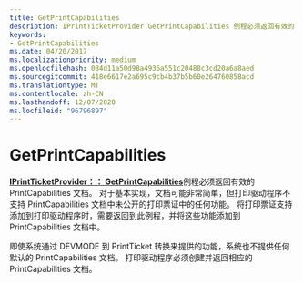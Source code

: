 ```yaml
---
title: GetPrintCapabilities
description: IPrintTicketProvider GetPrintCapabilities 例程必须返回有效的 PrintCapabilities 文档。
keywords:
- GetPrintCapabilities
ms.date: 04/20/2017
ms.localizationpriority: medium
ms.openlocfilehash: 084d11a50d98a4936a551c20488c3cd20a6a8aed
ms.sourcegitcommit: 418e6617e2a695c9cb4b37b5b60e264760858acd
ms.translationtype: MT
ms.contentlocale: zh-CN
ms.lasthandoff: 12/07/2020
ms.locfileid: "96796897"
---
```

# <a name="getprintcapabilities"></a>GetPrintCapabilities


[**IPrintTicketProvider：： GetPrintCapabilities**](/previous-versions/windows/hardware/drivers/ff554365(v=vs.85))例程必须返回有效的 PrintCapabilities 文档。 对于基本实现，文档可能非常简单，但打印驱动程序不支持 PrintCapabilities 文档中未公开的打印票证中的任何功能。 将打印票证支持添加到打印驱动程序时，需要返回到此例程，并将这些功能添加到 PrintCapabilities 文档中。

即使系统通过 DEVMODE 到 PrintTicket 转换来提供的功能，系统也不提供任何默认的 PrintCapabilities 文档。 打印驱动程序必须创建并返回相应的 PrintCapabilities 文档。

 

